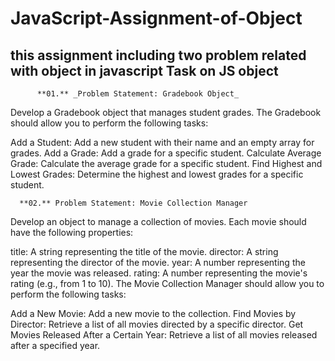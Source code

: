 # JavaScript-Assignment-of-Object
this assignment including two problem related with object in javascript
                        Task on JS object
---------------------------------------------------------------------------

          **01.** _Problem Statement: Gradebook Object_
Develop a Gradebook object that manages student grades. The Gradebook should allow you to perform the following tasks:

Add a Student: Add a new student with their name and an empty array for grades.
Add a Grade: Add a grade for a specific student.
Calculate Average Grade: Calculate the average grade for a specific student.
Find Highest and Lowest Grades: Determine the highest and lowest grades for a specific student.



      **02.** Problem Statement: Movie Collection Manager
Develop an object to manage a collection of movies. Each movie should have the following properties:

title: A string representing the title of the movie.
director: A string representing the director of the movie.
year: A number representing the year the movie was released.
rating: A number representing the movie's rating (e.g., from 1 to 10).
The Movie Collection Manager should allow you to perform the following tasks:

Add a New Movie: Add a new movie to the collection.
Find Movies by Director: Retrieve a list of all movies directed by a specific director.
Get Movies Released After a Certain Year: Retrieve a list of all movies released after a specified year.


